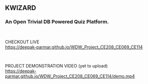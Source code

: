 ## **KWIZARD**
### An Open Trivial DB Powered Quiz Platform.
<br>

CHECKOUT LIVE<br>
https://deepak-parmar.github.io/WDW_Project_CE208_CE069_CE114

<br>

PROJECT DEMONSTRATION VIDEO (yet to upload)<br>
https://deepak-parmar.github.io/WDW_Project_CE208_CE069_CE114/demo.mp4